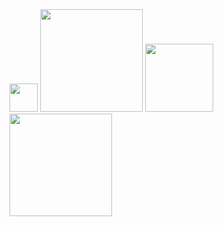 </div>
<img src="https://cdn.jsdelivr.net/gh/devicons/devicon/icons/python/python-original.svg" width="50" height="50" />

<img height="180em" src="https://github-readme-streak-stats.herokuapp.com/?user=caiobvg&theme=radical&hide_border=true"/>

<img height="120em" src="https://github-readme-stats.vercel.app/api/top-langs/?username=caiobvg&layout=compact&theme=radical&hide_border=true"/>

<img height="180em" src="https://github-readme-stats.vercel.app/api?username=caiobvg&show_icons=true&theme=radical&hide_border=true"/>



</div>
